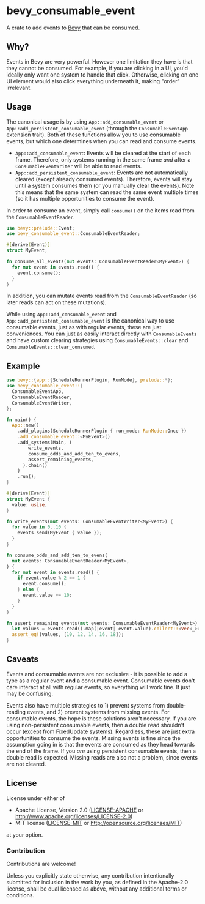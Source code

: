 # bevy_consumable_event

A crate to add events to [Bevy](https://bevyengine.org/) that can be consumed.

## Why?

Events in Bevy are very powerful. However one limitation they have is that they
cannot be consumed. For example, if you are clicking in a UI, you'd ideally only
want one system to handle that click. Otherwise, clicking on one UI element
would also click everything underneath it, making "order" irrelevant.

## Usage

The canonical usage is by using `App::add_consumable_event` or
`App::add_persistent_consumable_event` (through the `ConsumableEventApp`
extension trait). Both of these functions allow you to use consumable events,
but which one determines when you can read and consume events.

* `App::add_consumable_event`: Events will be cleared at the start of each
frame. Therefore, only systems running in the same frame *and* after a
`ConsumableEventWriter` will be able to read events.
* `App::add_persistent_consumable_event`: Events are not automatically cleared
(except already consumed events). Therefore, events will stay until a system
consumes them (or you manually clear the events). Note this means that the same
system can read the same event multiple times (so it has multiple opportunities
to consume the event).

In order to consume an event, simply call `consume()` on the items read from the
`ConsumableEventReader`.

```rust
use bevy::prelude::Event;
use bevy_consumable_event::ConsumableEventReader;

#[derive(Event)]
struct MyEvent;

fn consume_all_events(mut events: ConsumableEventReader<MyEvent>) {
  for mut event in events.read() {
    event.consume();
  }
}
```

In addition, you can mutate events read from the `ConsumableEventReader` (so
later reads can act on these mutations).

While using `App::add_consumable_event` and
`App::add_persistent_consumable_event` is the canonical way to use consumable
events, just as with regular events, these are just conveniences. You can just
as easily interact directly with `ConsumableEvents` and have custom clearing
strategies using `ConsumableEvents::clear` and
`ConsumableEvents::clear_consumed`.

## Example

```rust
use bevy::{app::{ScheduleRunnerPlugin, RunMode}, prelude::*};
use bevy_consumable_event::{
  ConsumableEventApp,
  ConsumableEventReader,
  ConsumableEventWriter,
};

fn main() {
  App::new()
    .add_plugins(ScheduleRunnerPlugin { run_mode: RunMode::Once })
    .add_consumable_event::<MyEvent>()
    .add_systems(Main, (
        write_events,
        consume_odds_and_add_ten_to_evens,
        assert_remaining_events,
      ).chain()
    )
    .run();
}

#[derive(Event)]
struct MyEvent {
  value: usize,
}

fn write_events(mut events: ConsumableEventWriter<MyEvent>) {
  for value in 0..10 {
    events.send(MyEvent { value });
  }
}

fn consume_odds_and_add_ten_to_evens(
  mut events: ConsumableEventReader<MyEvent>,
) {
  for mut event in events.read() {
    if event.value % 2 == 1 {
      event.consume();
    } else {
      event.value += 10;
    }
  }
}

fn assert_remaining_events(mut events: ConsumableEventReader<MyEvent>) {
  let values = events.read().map(|event| event.value).collect::<Vec<_>>();
  assert_eq!(values, [10, 12, 14, 16, 18]);
}
```

## Caveats

Events and consumable events are not exclusive - it is possible to add a type as
a regular event **and** a consumable event. Consumable events don't care
interact at all with regular events, so everything will work fine. It just may
be confusing.

Events also have multiple strategies to 1) prevent systems from double-reading
events, and 2) prevent systems from missing events. For consumable events, the
hope is these solutions aren't necessary. If you are using non-persistent
consumable events, then a double read shouldn't occur (except from FixedUpdate
systems). Regardless, these are just extra opportunities to consume the events.
Missing events is fine since the assumption going in is that the events are
consumed as they head towards the end of the frame. If you *are* using
persistent consumable events, then a double read is expected. Missing reads are
also not a problem, since events are not cleared.

## License

License under either of

* Apache License, Version 2.0 ([LICENSE-APACHE](LICENSE-APACHE) or http://www.apache.org/licenses/LICENSE-2.0)
* MIT license ([LICENSE-MIT](LICENSE-MIT) or http://opensource.org/licenses/MIT)

at your option.

### Contribution

Contributions are welcome!

Unless you explicitly state otherwise, any contribution intentionally submitted
for inclusion in the work by you, as defined in the Apache-2.0 license, shall
be dual licensed as above, without any additional terms or conditions.
